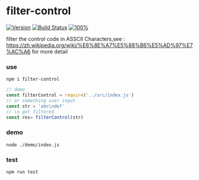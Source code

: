 filter-control
========================

[![Version](https://img.shields.io/badge/npm-1.0.3-green.svg)](https://www.npmjs.com/package/filter-control)
[![Build Status](https://travis-ci.org/coderzzp/filter-control.svg?branch=master)](https://travis-ci.org/coderzzp/filter-control)
[![100%](https://img.shields.io/badge/test-100%25-brightgreen.svg)](https://www.npmjs.com/package/filter-control)

filter the control code in ASSCII Characters,see : https://zh.wikipedia.org/wiki/%E6%8E%A7%E5%88%B6%E5%AD%97%E7%AC%A6 for more detail

### use
```shell
npm i filter-control
```
```javascript
// demo
const filterControl = require('../src/index.js')
// or something user input
const str = 'abc\ndef'
// \n got filtered
const res= filterControl(str)
```
### demo
```shell
node ./demo/index.js
```

### test
```shell
npm run test
```
